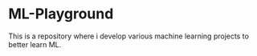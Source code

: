 # ML-Playground
This is a repository where i develop various machine learning projects to better learn ML. 
